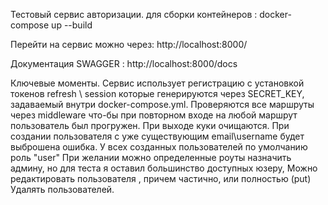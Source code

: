 Тестовый сервис авторизации.
для сборки контейнеров :
docker-compose up --build

Перейти на сервис можно через:
http://localhost:8000/

Документация SWAGGER :
http://localhost:8000/docs

Ключевые моменты.
Сервис использует регистрацию с установкой токенов refresh \ session которые генерируются
через SECRET_KEY, задаваемый внутри docker-compose.yml. Проверяются все маршруты через middleware
что-бы при повторном входе на любой маршрут пользователь был прогружен.
При выходе куки очищаются.
При создании пользователя с уже существующим email\username будет выброшена ошибка.
У всех созданных пользователей по умолчанию роль "user"
При желании можно определенные роуты назначить админу, но для теста я оставил большинство доступных юзеру,
Можно редактировать пользователя , причем частично, или полностью (put)
Удалять пользователей. 

